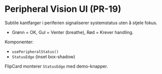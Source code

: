 # Peripheral Vision UI (PR-19)
Subtile kantfarger i periferien signaliserer systemstatus uten å stjele fokus.
- Grønn = OK, Gul = Venter (breathe), Rød = Krever handling.

Komponenter:
- `usePeripheralStatus()`
- `StatusEdge` (inset box-shadow)

FlipCard monterer `StatusEdge` med demo-knapper.